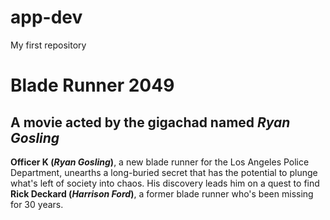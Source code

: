 # app-dev
My first repository
# Blade Runner 2049
## A movie acted by the gigachad named *Ryan Gosling*
**Officer K (*Ryan Gosling*)**, a new blade runner for the Los Angeles Police Department, unearths a long-buried secret that has the potential to plunge what's left of society into chaos. His discovery leads him on a quest to find **Rick Deckard (*Harrison Ford*)**, a former blade runner who's been missing for 30 years.
